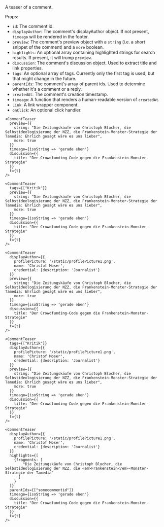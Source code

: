 A teaser of a comment.

Props:
- `id`: The comment id.
- `displayAuthor`: The comment's displayAuthor object. If not present, `timeago` will be rendered in the footer.
- `preview`: The comment's preview object with a `string` (i.e. a short snippet of the comment) and a `more` boolean.
- `highlights`: An optional array containing highlighted strings for search results. If present, it will trump `preview`.
- `discussion`: The comment's discussion object. Used to extract title and link properties.
- `tags`: An optional array of tags. Currently only the first tag is used, but that might change in the future.
- `parentIds`: The comment's array of parent ids. Used to determine whether it's a comment or a reply.
- `createdAt`: The comment's creation timestamp.
- `timeago`: A function that renders a human-readable version of `createdAt`.
- `Link`: A link wrapper component.
- `onClick`: An optional click handler.

```react|noSource,span-3
<CommentTeaser
  preview={{
    string: "Die Zeitungskäufe von Christoph Blocher, die Selbstideologisierung der NZZ, die Frankenstein-Monster-Strategie der Tamedia: Ehrlich gesagt wäre es uns lieber",
    more: true
  }}
  timeago={isoString => 'gerade eben'}
  discussion={{
    title: "Der Crowdfunding-Code gegen die Frankenstein-Monster-Strategie"
  }}
  t={t}
/>
```

```react|noSource,span-3
<CommentTeaser
  tags={["Kritik"]}
  preview={{
    string: "Die Zeitungskäufe von Christoph Blocher, die Selbstideologisierung der NZZ, die Frankenstein-Monster-Strategie der Tamedia: Ehrlich gesagt wäre es uns lieber",
    more: true
  }}
  timeago={isoString => 'gerade eben'}
  discussion={{
    title: "Der Crowdfunding-Code gegen die Frankenstein-Monster-Strategie"
  }}
  t={t}
/>
```

```react|noSource,span-3
<CommentTeaser
  displayAuthor={{
    profilePicture: '/static/profilePicture1.png',
    name: 'Christof Moser',
    credential: {description: 'Journalist'}
  }}
  preview={{
    string: "Die Zeitungskäufe von Christoph Blocher, die Selbstideologisierung der NZZ, die Frankenstein-Monster-Strategie der Tamedia: Ehrlich gesagt wäre es uns lieber",
    more: true
  }}
  timeago={isoString => 'gerade eben'}
  discussion={{
    title: "Der Crowdfunding-Code gegen die Frankenstein-Monster-Strategie"
  }}
  t={t}
/>
```

```react|noSource,span-3
<CommentTeaser
  tags={["Kritik"]}
  displayAuthor={{
    profilePicture: '/static/profilePicture1.png',
    name: 'Christof Moser',
    credential: {description: 'Journalist'}
  }}
  preview={{
    string: "Die Zeitungskäufe von Christoph Blocher, die Selbstideologisierung der NZZ, die Frankenstein-Monster-Strategie der Tamedia: Ehrlich gesagt wäre es uns lieber",
    more: true
  }}
  timeago={isoString => 'gerade eben'}
  discussion={{
    title: "Der Crowdfunding-Code gegen die Frankenstein-Monster-Strategie"
  }}
  t={t}
/>
```

```react|noSource,span-3
<CommentTeaser
  displayAuthor={{
    profilePicture: '/static/profilePicture1.png',
    name: 'Christof Moser',
    credential: {description: 'Journalist'}
  }}
  highlights={[
    {fragments: [
        "Die Zeitungskäufe von Christoph Blocher, die Selbstideologisierung der NZZ, die <em>Frankenstein</em>-Monster-Strategie der Tamedia"
      ]
    }
  ]}
  parentIds={["somecommentid"]}
  timeago={isoString => 'gerade eben'}
  discussion={{
    title: "Der Crowdfunding-Code gegen die Frankenstein-Monster-Strategie"
  }}
  t={t}
/>
```
